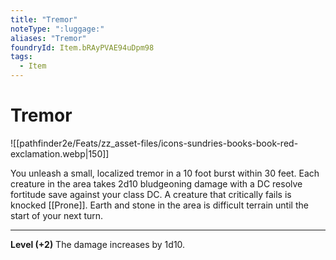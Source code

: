 ```yaml
---
title: "Tremor"
noteType: ":luggage:"
aliases: "Tremor"
foundryId: Item.bRAyPVAE94uDpm98
tags:
  - Item
---
```


# Tremor
![[pathfinder2e/Feats/zz_asset-files/icons-sundries-books-book-red-exclamation.webp|150]]

You unleash a small, localized tremor in a 10 foot burst within 30 feet. Each creature in the area takes 2d10 bludgeoning damage with a DC resolve fortitude save against your class DC. A creature that critically fails is knocked [[Prone]]. Earth and stone in the area is difficult terrain until the start of your next turn.

* * *

**Level (+2)** The damage increases by 1d10.
